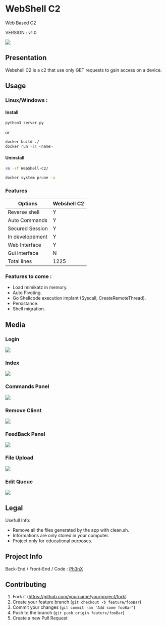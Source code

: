 # WebShell C2
Web Based C2

VERSION : v1.0

![](./readme_img/home.png)


## Presentation

Webshell C2 is a c2 that use only GET requests to gain access on a device.

## Usage

### Linux/Windows :

#### Install
```sh
python3 server.py
```
or
```sh
docker build ./
docker run -it <name>
```
#### Uninstall
```sh
rm -rf WebShell-C2/
```
```sh
docker system prune -a
```

### Features

|  Options   | Webshell C2 |
|------------|-----------------|
| Reverse shell     | Y       |
| Auto Commands    | Y       |
| Secured Session | Y       |
| In developement    | Y       |
| Web Interface   | Y       |
|Gui interface | N |
|Total lines | 1225 |


### Features to come :

* Load mimikatz in memory.
* Auto Pivoting.
* Go Shellcode execution implant (Syscall, CreateRemoteThread).
* Persistance.
* Shell migration.

## Media

### Login
![](./readme_img/login.png)

### Index
![](./readme_img/site1.png)

### Commands Panel
![](./readme_img/site2.png)

### Remove Client
![](./readme_img/site3.png)

### FeedBack Panel
![](./readme_img/site4.png)

### File Upload
![](./readme_img/site5.png)

### Edit Queue
![](./readme_img/site6.png)

## Legal

Usefull Info:
* Remove all the files generated by the app with clean.sh.
* Informations are only stored in your computer.
* Project only for educational purposes.

## Project Info

Back-End / Front-End / Code : [Ph3nX](https://github.com/Ph3nX-Z)

## Contributing

1. Fork it (<https://github.com/yourname/yourproject/fork>)
2. Create your feature branch (`git checkout -b feature/fooBar`)
3. Commit your changes (`git commit -am 'Add some fooBar'`)
4. Push to the branch (`git push origin feature/fooBar`)
5. Create a new Pull Request
